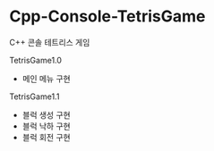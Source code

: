 # Cpp-Console-TetrisGame
C++ 콘솔 테트리스 게임

TetrisGame1.0
- 메인 메뉴 구현

TetrisGame1.1
- 블럭 생성 구현
- 블럭 낙하 구현
- 블럭 회전 구현

